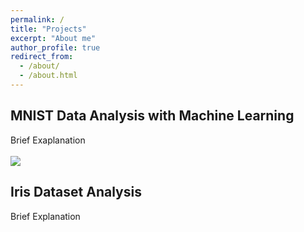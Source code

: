 ```yaml
---
permalink: /
title: "Projects"
excerpt: "About me"
author_profile: true
redirect_from: 
  - /about/
  - /about.html
---
```



## MNIST Data Analysis with Machine Learning 

Brief Exaplanation<br/><br/>
<img src='/images/500x300.png'>



## Iris Dataset Analysis

Brief Explanation


